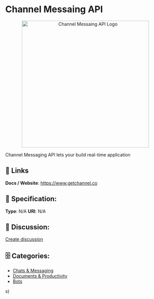 # Channel Messaing API
<p align="center">
    <img width="400" src="https://raw.githubusercontent.com/apis-list/apis-list/main/apis/channel-messaing-api/logo_256x256.png" alt="Channel Messaing API Logo"/>
</p>

Channel Messaging API lets your build real-time application

##  🔗 Links
**Docs / Website**: https://www.getchannel.co

## 🧬 Specification:
**Type**: N/A
**URI**: N/A

## 💬 Discussion:
[Create discussion](https://github.com/apis-list/apis-list/discussions/new)

## 🗄️ Categories:
- [Chats & Messaging](https://github.com/apis-list/apis-list#chats--messaging)
- [Documents & Productivity](https://github.com/apis-list/apis-list#documents--productivity)
- [Bots](https://github.com/apis-list/apis-list#bots)



s)







